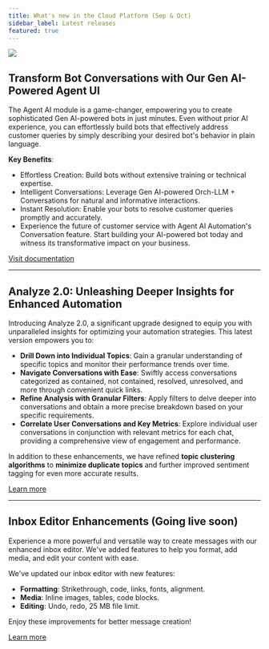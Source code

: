 ```yaml
---
title: What's new in the Cloud Platform (Sep & Oct)
sidebar_label: Latest releases
featured: true
---
```


   ![](https://i.imgur.com/hIGEIJL.png)




## Transform Bot Conversations with Our Gen AI-Powered Agent UI

The Agent AI module is a game-changer, empowering you to create sophisticated Gen AI-powered bots in just minutes. Even without prior AI experience, you can effortlessly build bots that effectively address customer queries by simply describing your desired bot's behavior in plain language.

**Key Benefits**:
* Effortless Creation: Build bots without extensive training or technical expertise.
* Intelligent Conversations: Leverage Gen AI-powered Orch-LLM + Conversations for natural and informative interactions.
* Instant Resolution: Enable your bots to resolve customer queries promptly and accurately.
* Experience the future of customer service with Agent AI Automation's Conversation feature. Start building your AI-powered bot today and witness its transformative impact on your business.

[Visit documentation](https://docs.yellow.ai/docs/platform_concepts/AIAgent/aiagent_intro)

---

## Analyze 2.0: Unleashing Deeper Insights for Enhanced Automation

Introducing Analyze 2.0, a significant upgrade designed to equip you with unparalleled insights for optimizing your automation strategies. This latest version empowers you to:

* **Drill Down into Individual Topics**: Gain a granular understanding of specific topics and monitor their performance trends over time.
* **Navigate Conversations with Ease**: Swiftly access conversations categorized as contained, not contained, resolved, unresolved, and more through convenient quick links.
* **Refine Analysis with Granular Filters**: Apply filters to delve deeper into conversations and obtain a more precise breakdown based on your specific requirements.
* **Correlate User Conversations and Key Metrics**: Explore individual user conversations in conjunction with relevant metrics for each chat, providing a comprehensive view of engagement and performance.

In addition to these enhancements, we have refined **topic clustering algorithms** to **minimize duplicate topics** and further improved sentiment tagging for even more accurate results.

[Learn more](https://docs.yellow.ai/docs/platform_concepts/analyze/topics)

---

## Inbox Editor Enhancements (Going live soon)

Experience a more powerful and versatile way to create messages with our enhanced inbox editor. We've added features to help you format, add media, and edit your content with ease.

We've updated our inbox editor with new features:

* **Formatting**: Strikethrough, code, links, fonts, alignment.
* **Media**: Inline images, tables, code blocks.
* **Editing**: Undo, redo, 25 MB file limit.

Enjoy these improvements for better message creation!

[Learn more](https://docs.yellow.ai/docs/platform_concepts/inbox/ticketeditor-upcomingchanges)
